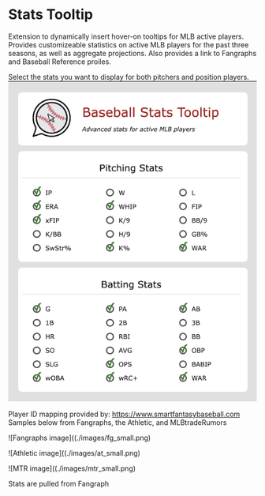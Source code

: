 # Stats Tooltip
Extension to dynamically insert hover-on tooltips for MLB active players. Provides customizeable statistics on active MLB players for the past three seasons, as well as aggregate projections. Also provides a link to Fangraphs and Baseball Reference proiles.

Select the stats you want to display for both pitchers and position players.
![Settings for tooltip](./images/settings_small.png)

Player ID mapping provided by: https://www.smartfantasybaseball.com
Samples below from Fangraphs, the Athletic, and MLBtradeRumors

![Fangraphs image]((./images/fg_small.png)

![Athletic image]((./images/at_small.png)

![MTR image]((./images/mtr_small.png)

Stats are pulled from Fangraph
